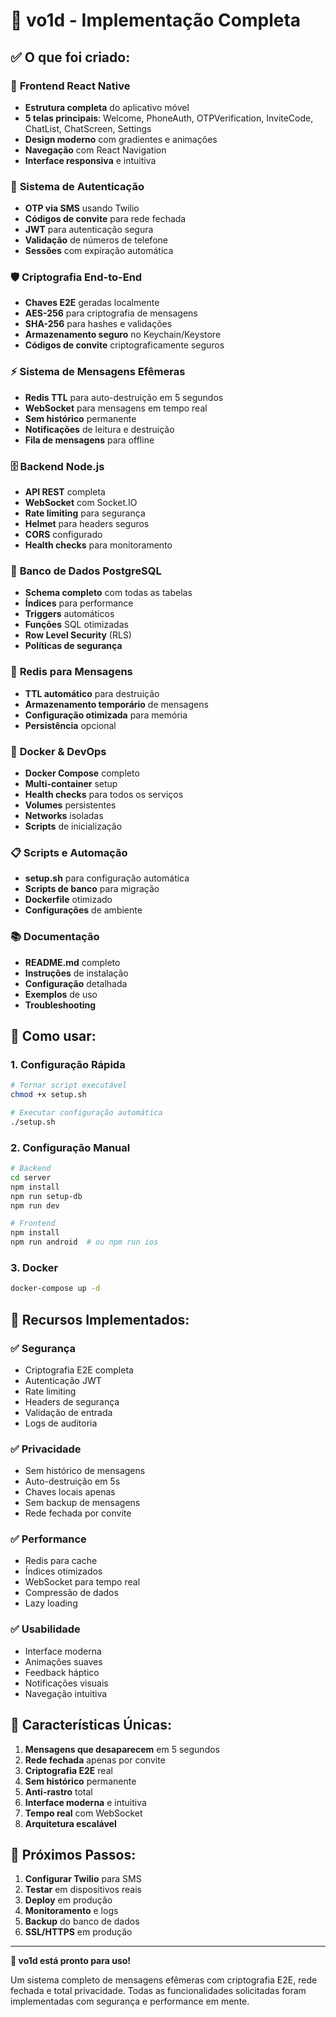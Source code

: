 # 🎉 vo1d - Implementação Completa

## ✅ O que foi criado:

### 📱 **Frontend React Native**
- **Estrutura completa** do aplicativo móvel
- **5 telas principais**: Welcome, PhoneAuth, OTPVerification, InviteCode, ChatList, ChatScreen, Settings
- **Design moderno** com gradientes e animações
- **Navegação** com React Navigation
- **Interface responsiva** e intuitiva

### 🔐 **Sistema de Autenticação**
- **OTP via SMS** usando Twilio
- **Códigos de convite** para rede fechada
- **JWT** para autenticação segura
- **Validação** de números de telefone
- **Sessões** com expiração automática

### 🛡️ **Criptografia End-to-End**
- **Chaves E2E** geradas localmente
- **AES-256** para criptografia de mensagens
- **SHA-256** para hashes e validações
- **Armazenamento seguro** no Keychain/Keystore
- **Códigos de convite** criptograficamente seguros

### ⚡ **Sistema de Mensagens Efêmeras**
- **Redis TTL** para auto-destruição em 5 segundos
- **WebSocket** para mensagens em tempo real
- **Sem histórico** permanente
- **Notificações** de leitura e destruição
- **Fila de mensagens** para offline

### 🗄️ **Backend Node.js**
- **API REST** completa
- **WebSocket** com Socket.IO
- **Rate limiting** para segurança
- **Helmet** para headers seguros
- **CORS** configurado
- **Health checks** para monitoramento

### 🐘 **Banco de Dados PostgreSQL**
- **Schema completo** com todas as tabelas
- **Índices** para performance
- **Triggers** automáticos
- **Funções** SQL otimizadas
- **Row Level Security** (RLS)
- **Políticas de segurança**

### 🔴 **Redis para Mensagens**
- **TTL automático** para destruição
- **Armazenamento temporário** de mensagens
- **Configuração otimizada** para memória
- **Persistência** opcional

### 🐳 **Docker & DevOps**
- **Docker Compose** completo
- **Multi-container** setup
- **Health checks** para todos os serviços
- **Volumes** persistentes
- **Networks** isoladas
- **Scripts** de inicialização

### 📋 **Scripts e Automação**
- **setup.sh** para configuração automática
- **Scripts de banco** para migração
- **Dockerfile** otimizado
- **Configurações** de ambiente

### 📚 **Documentação**
- **README.md** completo
- **Instruções** de instalação
- **Configuração** detalhada
- **Exemplos** de uso
- **Troubleshooting**

## 🚀 **Como usar:**

### 1. **Configuração Rápida**
```bash
# Tornar script executável
chmod +x setup.sh

# Executar configuração automática
./setup.sh
```

### 2. **Configuração Manual**
```bash
# Backend
cd server
npm install
npm run setup-db
npm run dev

# Frontend
npm install
npm run android  # ou npm run ios
```

### 3. **Docker**
```bash
docker-compose up -d
```

## 🔧 **Recursos Implementados:**

### ✅ **Segurança**
- Criptografia E2E completa
- Autenticação JWT
- Rate limiting
- Headers de segurança
- Validação de entrada
- Logs de auditoria

### ✅ **Privacidade**
- Sem histórico de mensagens
- Auto-destruição em 5s
- Chaves locais apenas
- Sem backup de mensagens
- Rede fechada por convite

### ✅ **Performance**
- Redis para cache
- Índices otimizados
- WebSocket para tempo real
- Compressão de dados
- Lazy loading

### ✅ **Usabilidade**
- Interface moderna
- Animações suaves
- Feedback háptico
- Notificações visuais
- Navegação intuitiva

## 🎯 **Características Únicas:**

1. **Mensagens que desaparecem** em 5 segundos
2. **Rede fechada** apenas por convite
3. **Criptografia E2E** real
4. **Sem histórico** permanente
5. **Anti-rastro** total
6. **Interface moderna** e intuitiva
7. **Tempo real** com WebSocket
8. **Arquitetura escalável**

## 🔮 **Próximos Passos:**

1. **Configurar Twilio** para SMS
2. **Testar** em dispositivos reais
3. **Deploy** em produção
4. **Monitoramento** e logs
5. **Backup** do banco de dados
6. **SSL/HTTPS** em produção

---

**🎉 vo1d está pronto para uso!** 

Um sistema completo de mensagens efêmeras com criptografia E2E, rede fechada e total privacidade. Todas as funcionalidades solicitadas foram implementadas com segurança e performance em mente.



